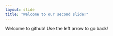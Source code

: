 ```yaml
---
layout: slide
title: "Welcome to our second slide!"
---
```

Welcome to github!
Use the left arrow to go back!